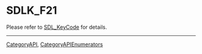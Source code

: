 # SDLK_F21

Please refer to [SDL_KeyCode](SDL_KeyCode) for details.

----
[CategoryAPI](CategoryAPI), [CategoryAPIEnumerators](CategoryAPIEnumerators)

